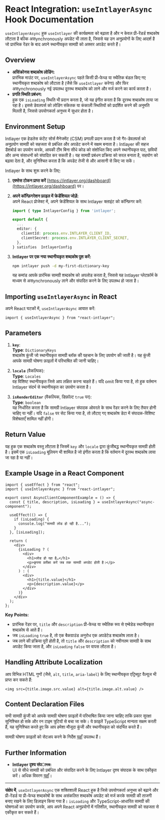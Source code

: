 # React Integration: `useIntlayerAsync` Hook Documentation

`useIntlayerAsync` हुक `useIntlayer` की कार्यक्षमता को बढ़ाता है और न केवल प्री-रेंडर्ड शब्दकोष लौटाता है बल्कि असynchronously अपडेट भी लाता है, जिससे यह उन अनुप्रयोगों के लिए आदर्श है जो प्रारंभिक रेंडर के बाद अपने स्थानीयकृत सामग्री को अक्सर अपडेट करते हैं।

## Overview

- **असिंक्रोनस शब्दकोष लोडिंग:**  
  प्रारंभिक माउंट पर, `useIntlayerAsync` पहले किसी प्री-फेच्ड या स्थैतिक बंडल किए गए स्थानीयकृत शब्दकोष को लौटाता है (जैसे कि `useIntlayer` करेगा) और फिर असynchronously नई उपलब्ध दूरस्थ शब्दकोष को लाने और मर्ज करने का कार्य करता है।
- **प्रगति स्थिति प्रबंधन:**  
  हुक एक `isLoading` स्थिति भी प्रदान करता है, जो यह इंगीत करता है कि दूरस्थ शब्दकोष लाया जा रहा है। इससे डेवलपर्स को लोडिंग संकेतक या कंकाली स्थितियों को प्रदर्शित करने की अनुमति मिलती है, जिससे उपयोगकर्ता अनुभव में सुधार होता है।

## Environment Setup

Intlayer एक हेडलेस कंटेंट सोर्स मैनेजमेंट (CSM) प्रणाली प्रदान करता है जो गैर-डेवलपर्स को अनुप्रयोग सामग्री को सहजता से प्रबंधित और अपडेट करने में सक्षम बनाता है। Intlayer की सहज डैशबोर्ड का उपयोग करके, आपकी टीम बिना सीधे कोड को संशोधित किए अपने स्थानीयकृत पाठ, छवियों और अन्य संसाधनों को संपादित कर सकती है। यह सामग्री प्रबंधन प्रक्रिया को सरल बनाता है, सहयोग को बढ़ावा देता है, और सुनिश्चित करता है कि अपडेट तेजी से और आसानी से किए जा सकें।

Intlayer के साथ शुरू करने के लिए:

1. **एक्सेस टोकन प्राप्त करें** [https://intlayer.org/dashboard](https://intlayer.org/dashboard) पर।
2. **अपने कॉन्फ़िगरेशन फ़ाइल में क्रेडेंशियल जोड़ें:**  
   अपने React प्रोजेक्ट में, अपने क्रेडेंशियल के साथ Intlayer क्लाइंट को कॉन्फ़िगर करें:

   ```typescript
   import { type IntlayerConfig } from 'intlayer';

   export default {
     ...
     editor: {
       clientId: process.env.INTLAYER_CLIENT_ID,
       clientSecret: process.env.INTLAYER_CLIENT_SECRET,
     },
   } satisfies  IntlayerConfig
   ```

3. **Intlayer पर एक नया स्थानीयकृत शब्दकोष पुश करें:**

   ```bash
   npm intlayer push -d my-first-dictionary-key
   ```

   यह कमांड आपके प्रारंभिक सामग्री शब्दकोष को अपलोड करता है, जिससे यह Intlayer प्लेटफ़ॉर्म के माध्यम से असynchronously लाने और संपादित करने के लिए उपलब्ध हो जाता है।

## Importing `useIntlayerAsync` in React

अपने React घटकों में, `useIntlayerAsync` आयात करें:

```tsx
import { useIntlayerAsync } from "react-intlayer";
```

## Parameters

1. **`key`**:  
   **Type**: `DictionaryKeys`  
   शब्दकोष कुंजी जो स्थानीयकृत सामग्री ब्लॉक की पहचान के लिए उपयोग की जाती है। यह कुंजी आपके सामग्री घोषणा फ़ाइलों में परिभाषित की जानी चाहिए।

2. **`locale`** (वैकल्पिक):  
   **Type**: `Locales`  
   वह विशिष्ट स्थानीयकृत जिसे आप लक्षित करना चाहते हैं। यदि omit किया गया है, तो हुक वर्तमान Intlayer संदर्भ से स्थानीयकृत का उपयोग करता है।

3. **`isRenderEditor`** (वैकल्पिक, डिफ़ॉल्ट `true` पर):  
   **Type**: `boolean`  
   यह निर्धारित करता है कि सामग्री Intlayer संपादक ओवरले के साथ रेंडर करने के लिए तैयार होनी चाहिए या नहीं। यदि `false` पर सेट किया गया है, तो लौटाए गए शब्दकोष डेटा में संपादक-विशिष्ट विशेषताएँ शामिल नहीं होंगी।

## Return Value

यह हुक एक शब्दकोष वस्तु लौटाता है जिसमें `key` और `locale` द्वारा कुंजीबद्ध स्थानीयकृत सामग्री होती है। इसमें एक `isLoading` बूलियन भी शामिल है जो इंगीत करता है कि वर्तमान में दूरस्थ शब्दकोष लाया जा रहा है या नहीं।

## Example Usage in a React Component

```tsx
import { useEffect } from "react";
import { useIntlayerAsync } from "react-intlayer";

export const AsyncClientComponentExample = () => {
  const { title, description, isLoading } = useIntlayerAsync("async-component");

  useEffect(() => {
    if (isLoading) {
      console.log("सामग्री लोड हो रही है...");
    }
  }, [isLoading]);

  return (
    <div>
      {isLoading ? (
        <div>
          <h1>लोड हो रहा है…</h1>
          <p>कृपया प्रतीक्षा करें जब तक सामग्री अपडेट होती है।</p>
        </div>
      ) : (
        <div>
          <h1>{title.value}</h1>
          <p>{description.value}</p>
        </div>
      )}
    </div>
  );
};
```

**Key Points:**

- प्रारंभिक रेंडर पर, `title` और `description` प्री-फेच्ड या स्थैतिक रूप से एम्बेडेड स्थानीयकृत शब्दकोष से आते हैं।
- जब `isLoading` `true` है, तो एक बैकग्राउंड अनुरोध एक अपडेटेड शब्दकोष लाता है।
- जब लाने की प्रक्रिया पूरी होती है, तो `title` और `description` को नवीनतम सामग्री के साथ अपडेट किया जाता है, और `isLoading` `false` पर वापस लौटता है।

## Handling Attribute Localization

आप विभिन्न HTML गुणों (जैसे, `alt`, `title`, `aria-label`) के लिए स्थानीयकृत एट्रिब्यूट वैल्यूज भी प्राप्त कर सकते हैं:

```tsx
<img src={title.image.src.value} alt={title.image.alt.value} />
```

## Content Declaration Files

सभी सामग्री कुंजी को आपके सामग्री घोषणा फ़ाइलों में परिभाषित किया जाना चाहिए ताकि प्रकार सुरक्षा सुनिश्चित हो सके और रन टाइम त्रुटियों से बचा जा सके। ये फ़ाइलें TypeScript मान्यता सक्षम करती हैं, यह सुनिश्चित करते हुए कि आप हमेशा मौजूदा कुंजी और स्थानीयकृत को संदर्भित करते हैं।

सामग्री घोषणा फ़ाइलों को सेटअप करने के निर्देश [यहाँ](https://github.com/aymericzip/intlayer/blob/main/docs/hi/content_declaration/get_started.md) उपलब्ध हैं।

## Further Information

- **Intlayer दृश्य संपাদক:**  
  UI से सीधे सामग्री को प्रबंधित और संपादित करने के लिए Intlayer दृश्य संपादक के साथ एकीकृत करें। अधिक विवरण [यहाँ](https://github.com/aymericzip/intlayer/blob/main/docs/hi/intlayer_editor.md)।

---

**संक्षेप में**, `useIntlayerAsync` एक शक्तिशाली React हुक है जिसे उपयोगकर्ता अनुभव को बढ़ाने और प्री-रेंडर्ड या प्री-फेच्ड शब्दकोषों के साथ असंकलित शब्दकोष अपडेट को मर्ज करके सामग्री की ताजगी बनाए रखने के लिए डिज़ाइन किया गया है। `isLoading` और TypeScript-आधारित सामग्री की घोषणाओं का उपयोग करके, आप अपने React अनुप्रयोगों में गतिशील, स्थानीयकृत सामग्री को सहजता से एकीकृत कर सकते हैं।
